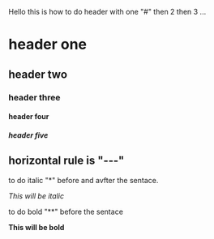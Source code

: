 Hello
this is how to do header with one "#" then 2 then 3 ...
# header one

## header two

### header three

#### header four

##### header five

horizontal rule is "---"
---

to do italic "*" before and avfter the sentace.

*This will be italic*

to do bold "**" before the sentace 

**This will be bold**


